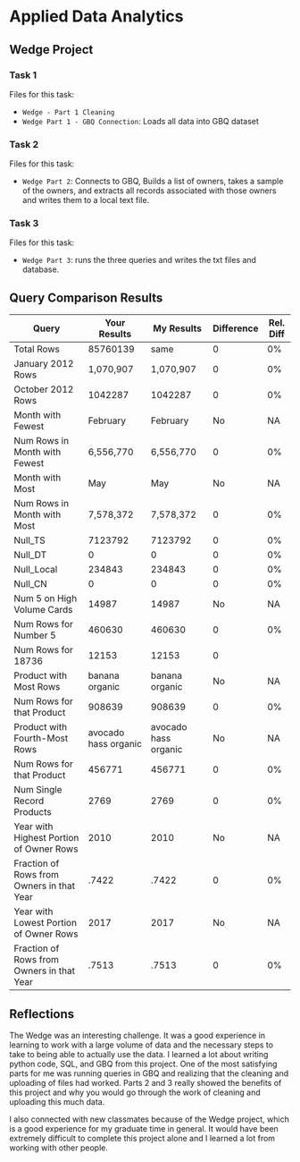 
# Applied Data Analytics

## Wedge Project

### Task 1

Files for this task: 
- `Wedge - Part 1 Cleaning`
- `Wedge Part 1 - GBQ Connection`: Loads all data into GBQ dataset

### Task 2

Files for this task: 
- `Wedge Part 2`: Connects to GBQ, Builds a list of owners, takes a sample of the owners, and extracts all records associated with those owners and writes them to a local text file.


### Task 3

Files for this task: 
- `Wedge Part 3`: runs the three queries and writes the txt files and database. 


## Query Comparison Results

|  Query  |  Your Results  |  My Results | Difference | Rel. Diff | 
|---|---|---|---|---|
| Total Rows  |  85760139 |  same | 0  | 0%  |
| January 2012 Rows  |  1,070,907 | 1,070,907  | 0  | 0%  |
| October 2012 Rows  |  1042287 | 1042287  |  0 | 0%  |
| Month with Fewest  | February  | February  | No  | NA  |
| Num Rows in Month with Fewest  | 6,556,770  |  6,556,770 | 0  | 0%  |
| Month with Most  | May | May  | No  | NA  |
| Num Rows in Month with Most  |  7,578,372 |  7,578,372 | 0 | 0% |
| Null_TS  |  7123792 |  7123792 |  0 |0%   |
| Null_DT  |  0 | 0  | 0  | 0%  |
| Null_Local  |  234843 |  234843 |  0 |  0% |
| Null_CN  | 0  | 0  | 0 |  0% |
| Num 5 on High Volume Cards  |  14987 |  14987 | No  | NA  |
|  Num Rows for Number 5 |  460630 | 460630  |  0 | 0%  |
| Num Rows for 18736  |  12153 | 12153  | 0  |   |
| Product with Most Rows  | banana organic  | banana organic  | No  | NA  |
| Num Rows for that Product  |  908639 | 908639  | 0 | 0%|
| Product with Fourth-Most Rows  | avocado hass organic  |  avocado hass organic | No  | NA  |
| Num Rows for that Product  | 456771  | 456771  | 0 | 0% |
| Num Single Record Products  |  2769 |  2769 |  0| 0% |
| Year with Highest Portion of Owner Rows  |2010|2010| No | NA |
| Fraction of Rows from Owners in that Year  | .7422| .7422 | 0 | 0%
| Year with Lowest Portion of Owner Rows  |2017 | 2017 | No | NA |
| Fraction of Rows from Owners in that Year  | .7513 | .7513 | 0 | 0%

## Reflections

The Wedge was an interesting challenge. It was a good experience in learning to work with a large volume of data and the necessary steps to take to being able to actually use the data. I learned a lot about writing python code, SQL, and GBQ from this project. One of the most satisfying parts for me was running queries in GBQ and realizing that the cleaning and uploading of files had worked. Parts 2 and 3 really showed the benefits of this project and why you would go through the work of cleaning and uploading this much data. 

I also connected with new classmates because of the Wedge project, which is a good experience for my graduate time in general. It would have been extremely difficult to complete this project alone and I learned a lot from working with other people.
